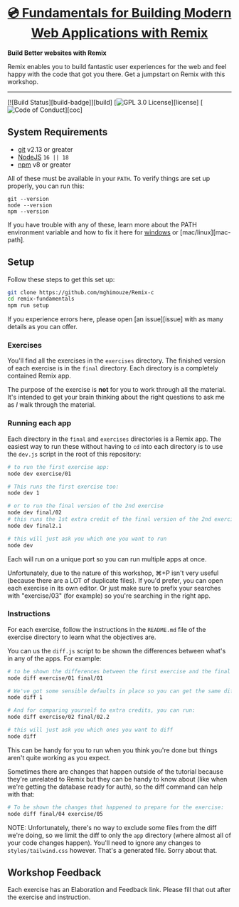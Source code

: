 <div>
  <h1 align="center"><a href="https://remix.run">💿 Fundamentals for Building Modern Web Applications with Remix </a></h1>
  <strong>
    Build Better websites with Remix
  </strong>
  <p>
    Remix enables you to build fantastic user experiences for the web and feel
    happy with the code that got you there. Get a jumpstart on Remix with this
    workshop.
  </p>
</div>

<hr />

<!-- prettier-ignore-start -->
[![Build Status][build-badge]][build]
[![GPL 3.0 License][license-badge]][license]
[![Code of Conduct][coc-badge]][coc]
<!-- prettier-ignore-end -->


## System Requirements

- [git][git] v2.13 or greater
- [NodeJS][node] `16 || 18`
- [npm][npm] v8 or greater

All of these must be available in your `PATH`. To verify things are set up
properly, you can run this:

```shell
git --version
node --version
npm --version
```

If you have trouble with any of these, learn more about the PATH environment
variable and how to fix it here for [windows][win-path] or
[mac/linux][mac-path].

## Setup

Follow these steps to get this set up:

```sh
git clone https://github.com/mghimouze/Remix-c
cd remix-fundamentals
npm run setup
```

If you experience errors here, please open [an issue][issue] with as many
details as you can offer.

### Exercises

You'll find all the exercises in the `exercises` directory. The finished version
of each exercise is in the `final` directory. Each directory is a completely
contained Remix app.

The purpose of the exercise is **not** for you to work through all the material.
It's intended to get your brain thinking about the right questions to ask me as
_I_ walk through the material.

### Running each app

Each directory in the `final` and `exercises` directories is a Remix app. The
easiest way to run these without having to `cd` into each directory is to use
the `dev.js` script in the root of this repository:

```sh
# to run the first exercise app:
node dev exercise/01

# This runs the first exercise too:
node dev 1

# or to run the final version of the 2nd exercise
node dev final/02
# this runs the 1st extra credit of the final version of the 2nd exercise
node dev final2.1

# this will just ask you which one you want to run
node dev
```

Each will run on a unique port so you can run multiple apps at once.

Unfortunately, due to the nature of this workshop, ⌘+P isn't very useful
(because there are a LOT of duplicate files). If you'd prefer, you can open each
exercise in its own editor. Or just make sure to prefix your searches with
"exercise/03" (for example) so you're searching in the right app.

### Instructions

For each exercise, follow the instructions in the `README.md` file of the
exercise directory to learn what the objectives are.

You can us the `diff.js` script to be shown the differences between what's in
any of the apps. For example:

```sh
# to be shown the differences between the first exercise and the final version:
node diff exercise/01 final/01

# We've got some sensible defaults in place so you can get the same diff as above with:
node diff 1

# And for comparing yourself to extra credits, you can run:
node diff exercise/02 final/02.2

# this will just ask you which ones you want to diff
node diff
```

This can be handy for you to run when you think you're done but things aren't
quite working as you expect.

Sometimes there are changes that happen outside of the tutorial because they're
unrelated to Remix but they can be handy to know about (like when we're getting
the database ready for auth), so the diff command can help with that:

```sh
# To be shown the changes that happened to prepare for the exercise:
node diff final/04 exercise/05
```

NOTE: Unfortunately, there's no way to exclude some files from the diff we're
doing, so we limit the diff to only the `app` directory (where almost all of
your code changes happen). You'll need to ignore any changes to
`styles/tailwind.css` however. That's a generated file. Sorry about that.

## Workshop Feedback

Each exercise has an Elaboration and Feedback link. Please fill that out after
the exercise and instruction.



<!-- prettier-ignore-start -->
[npm]: https://www.npmjs.com/
[node]: https://nodejs.org
[git]: https://git-scm.com/
[license-badge]: https://img.shields.io/badge/license-GPL%203.0%20License-blue.svg?style=flat-square
[coc-badge]: https://img.shields.io/badge/code%20of-conduct-ff69b4.svg?style=flat-square
[win-path]: https://www.howtogeek.com/118594/how-to-edit-your-system-path-for-easy-command-line-access/

<!-- prettier-ignore-end -->
